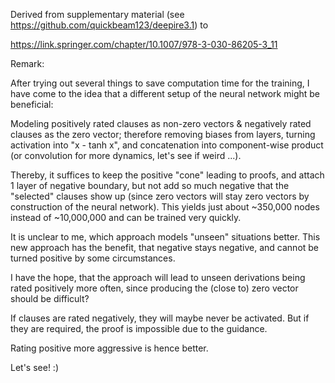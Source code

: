 Derived from supplementary material (see https://github.com/quickbeam123/deepire3.1) to 

https://link.springer.com/chapter/10.1007/978-3-030-86205-3_11

Remark:

After trying out several things to save computation time for the training, I have come to the idea that a different setup of the neural network might be beneficial:

Modeling positively rated clauses as non-zero vectors & negatively rated clauses as the zero vector; therefore removing biases from layers, turning activation into "x - tanh x", and concatenation into component-wise product (or convolution for more dynamics, let's see if weird ...).

Thereby, it suffices to keep the positive "cone" leading to proofs, and attach 1 layer of negative boundary, but not add so much negative that the "selected" clauses show up (since zero vectors will stay zero vectors by construction of the neural network). This yields just about ~350,000 nodes instead of ~10,000,000 and can be trained very quickly.

It is unclear to me, which approach models "unseen" situations better. This new approach has the benefit, that negative stays negative, and cannot be turned positive by some circumstances.

I have the hope, that the approach will lead to unseen derivations being rated positively more often, since producing the (close to) zero vector should be difficult?

If clauses are rated negatively, they will maybe never be activated. But if they are required, the proof is impossible due to the guidance.

Rating positive more aggressive is hence better.

Let's see! :)
